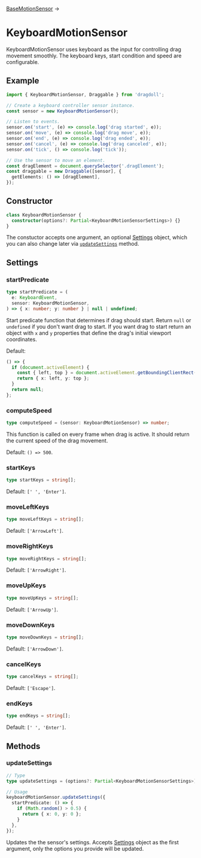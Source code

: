 [BaseMotionSensor](/docs/base-motion-sensor) →

# KeyboardMotionSensor

KeyboardMotionSensor uses keyboard as the input for controlling drag movement smoothly. The keyboard keys, start condition and speed are configurable.

## Example

```ts
import { KeyboardMotionSensor, Draggable } from 'dragdoll';

// Create a keyboard controller sensor instance.
const sensor = new KeyboardMotionSensor();

// Listen to events.
sensor.on('start', (e) => console.log('drag started', e));
sensor.on('move', (e) => console.log('drag move', e));
sensor.on('end', (e) => console.log('drag ended', e));
sensor.on('cancel', (e) => console.log('drag canceled', e));
sensor.on('tick', () => console.log('tick'));

// Use the sensor to move an element.
const dragElement = document.querySelector('.dragElement');
const draggable = new Draggable([sensor], {
  getElements: () => [dragElement],
});
```

## Constructor

```ts
class KeyboardMotionSensor {
  constructor(options?: Partial<KeyboardMotionSensorSettings>) {}
}
```

The constuctor accepts one argument, an optional [Settings](#settings) object, which you can also change later via [`updateSettings`](#updatesettings) method.

## Settings

### startPredicate

```ts
type startPredicate = (
  e: KeyboardEvent,
  sensor: KeyboardMotionSensor,
) => { x: number; y: number } | null | undefined;
```

Start predicate function that determines if drag should start. Return `null` or `undefined` if you don't want drag to start. If you want drag to start return an object with `x` and `y` properties that define the drag's initial viewport coordinates.

Default:

```ts
() => {
  if (document.activeElement) {
    const { left, top } = document.activeElement.getBoundingClientRect();
    return { x: left, y: top };
  }
  return null;
};
```

### computeSpeed

```ts
type computeSpeed = (sensor: KeyboardMotionSensor) => number;
```

This function is called on every frame when drag is active. It should return the current speed of the drag movement.

Default: `() => 500`.

### startKeys

```ts
type startKeys = string[];
```

Default: `[' ', 'Enter']`.

### moveLeftKeys

```ts
type moveLeftKeys = string[];
```

Default: `['ArrowLeft']`.

### moveRightKeys

```ts
type moveRightKeys = string[];
```

Default: `['ArrowRight']`.

### moveUpKeys

```ts
type moveUpKeys = string[];
```

Default: `['ArrowUp']`.

### moveDownKeys

```ts
type moveDownKeys = string[];
```

Default: `['ArrowDown']`.

### cancelKeys

```ts
type cancelKeys = string[];
```

Default: `['Escape']`.

### endKeys

```ts
type endKeys = string[];
```

Default: `[' ', 'Enter']`.

## Methods

### updateSettings

```ts
// Type
type updateSettings = (options?: Partial<KeyboardMotionSensorSettings>) => void;

// Usage
keyboardMotionSensor.updateSettings({
  startPredicate: () => {
    if (Math.random() > 0.5) {
      return { x: 0, y: 0 };
    }
  },
});
```

Updates the the sensor's settings. Accepts [Settings](#settings) object as the first argument, only the options you provide will be updated.
